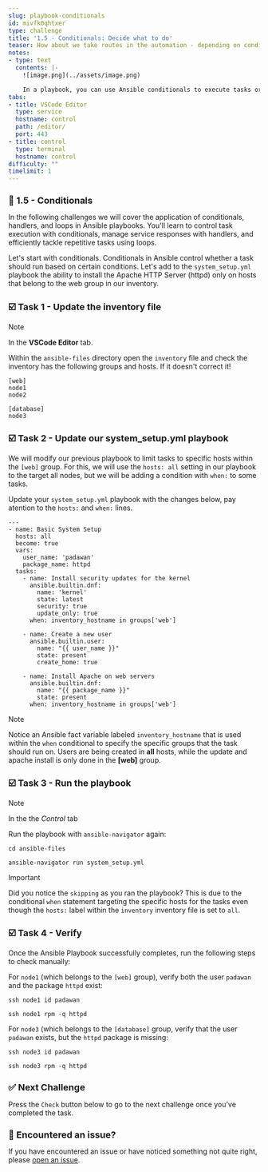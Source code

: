 ```yaml
---
slug: playbook-conditionals
id: mivfk0qhtxer
type: challenge
title: '1.5 - Conditionals: Decide what to do'
teaser: How about we take routes in the automation - depending on conditions?
notes:
- type: text
  contents: |-
    ![image.png](../assets/image.png)

    In a playbook, you can use Ansible conditionals to execute tasks or plays when certain conditions are met. To implement a conditional, the `when` statement must be used, followed by the condition to test. The condition is expressed using one of the available operators like. We will see an example in this challenge.
tabs:
- title: VSCode Editor
  type: service
  hostname: control
  path: /editor/
  port: 443
- title: control
  type: terminal
  hostname: control
difficulty: ""
timelimit: 1
---
```

👋 1.5 - Conditionals
===

In the following challenges we will cover the application of conditionals, handlers, and loops in Ansible playbooks. You'll learn to control task execution with conditionals, manage service responses with handlers, and efficiently tackle repetitive tasks using loops.

Let's start with conditionals. Conditionals in Ansible control whether a task should run based on certain conditions. Let's add to the `system_setup.yml` playbook the ability to install the Apache HTTP Server (httpd) only on hosts that belong to the web group in our inventory.

☑️ Task 1 - Update the inventory file
===

> [!NOTE]
> In the **VSCode Editor** tab.

Within the `ansible-files` directory open the `inventory` file and check the inventory has the following groups and hosts. If it doesn't correct it!

```
[web]
node1
node2

[database]
node3
```

☑️ Task 2 - Update our system_setup.yml playbook
===

We will modify our previous playbook to limit tasks to specific hosts within the `[web]` group.
For this, we will use the `hosts: all` setting in our playbook to the target all nodes, but we will be adding a condition with `when:` to some tasks.

Update your `system_setup.yml` playbook with the changes below, pay atention to the `hosts:` and `when:` lines.

```
---
- name: Basic System Setup
  hosts: all
  become: true
  vars:
    user_name: 'padawan'
    package_name: httpd
  tasks:
    - name: Install security updates for the kernel
      ansible.builtin.dnf:
        name: 'kernel'
        state: latest
        security: true
        update_only: true
      when: inventory_hostname in groups['web']

    - name: Create a new user
      ansible.builtin.user:
        name: "{{ user_name }}"
        state: present
        create_home: true

    - name: Install Apache on web servers
      ansible.builtin.dnf:
        name: "{{ package_name }}"
        state: present
      when: inventory_hostname in groups['web']
```

> [!NOTE]
> Notice an Ansible fact variable labeled `inventory_hostname` that is used within the `when` conditional to specify the specific groups that the task should run on. Users are being created in **all** hosts, while the update and apache install is only done in the **[web]** group.

☑️ Task 3 - Run the playbook
===

> [!NOTE]
> In the the *Control* tab

Run the playbook with `ansible-navigator` again:

```
cd ansible-files
```
```
ansible-navigator run system_setup.yml
```

> [!IMPORTANT]
> Did you notice the `skipping` as you ran the playbook?
> This is due to the conditional `when` statement targeting the specific hosts for the tasks even though the `hosts:` label within the `inventory` inventory file is set to `all`.

☑️ Task 4 - Verify
===

Once the Ansible Playbook successfully completes, run the following steps to check manually:

For `node1` (which belongs to the `[web]` group), verify both the user `padawan` and the package `httpd` exist:
```
ssh node1 id padawan
```
```
ssh node1 rpm -q httpd
```

For `node3` (which belongs to the `[database]` group, verify that the user `padawan` exists, but the `httpd` package is missing:
```
ssh node3 id padawan
```
```
ssh node3 rpm -q httpd
```


✅ Next Challenge
===
Press the `Check` button below to go to the next challenge once you’ve completed the task.

🐛 Encountered an issue?
====

If you have encountered an issue or have noticed something not quite right, please [open an issue](https://github.com/ansible/instruqt/issues/new?labels=writing-first-playbook&title=Issue+with+Writing+First+Playbook+slug+ID:+playbook-conditionals&assignees=leogallego).

<style type="text/css" rel="stylesheet">
  .lightbox {
    display: none;
    position: fixed;
    justify-content: center;
    align-items: center;
    z-index: 999;
    top: 0;
    left: 0;
    right: 0;
    bottom: 0;
    padding: 1rem;
    background: rgba(0, 0, 0, 0.8);
    margin-left: auto;
    margin-right: auto;
    margin-top: auto;
    margin-bottom: auto;
  }
  .lightbox:target {
    display: flex;
  }
  .lightbox img {
    /* max-height: 100% */
    max-width: 60%;
    max-height: 60%;
  }
  img {
    display: block;
    margin-left: auto;
    margin-right: auto;
  }
  h1 {
    font-size: 18px;
  }
    h2 {
    font-size: 16px;
    font-weight: 600
  }
    h3 {
    font-size: 14px;
    font-weight: 600
  }
  p span {
    font-size: 14px;
  }
  ul li span {
    font-size: 14px
  }
</style>
